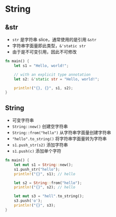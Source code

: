 # String

## &str

- `str` 是字符串 slice，通常使用的是引用 `&str`
- 字符串字面量即此类型，`&'static str`
- 由于是不可变引用，因此不可修改

```rust
fn main() {
    let s1 = "Hello, world!";

    // with an explicit type annotation
    let s2: &'static str = "Hello, world!";

    println!("{}, {}", s1, s2);
}
```

## String

- 可变字符串
- `String::new()` 创建空字符串
- `String::from("hello")` 从字符串字面量创建字符串
- `"hello".to_string()` 将字符串字面量转为字符串
- `s1.push_str(s2)` 添加字符串
- `s1.push(c)` 添加单个字符

```rust
fn main() {
    let mut s1 = String::new();
    s1.push_str("hello");
    println!("{}", s1); // hello

    let s2 = String::from("hello");
    println!("{}", s2); // hello

    let mut s3 = "hell".to_string();
    s3.push('o');
    println!("{}", s3);
}
```
